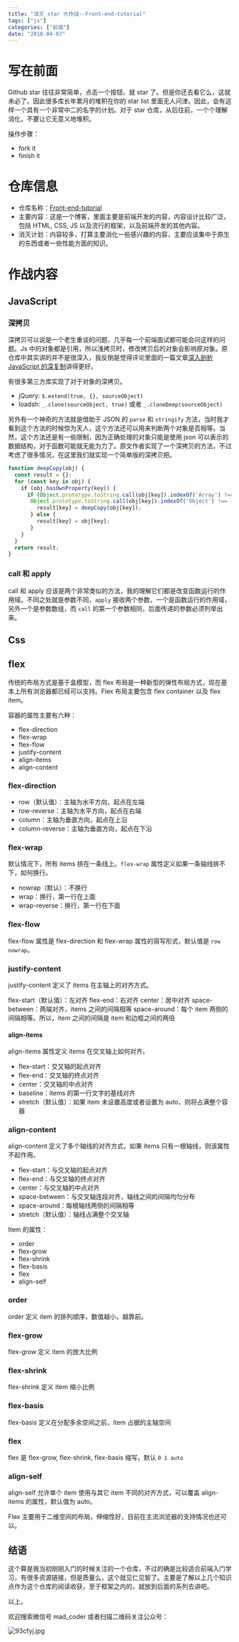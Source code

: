```yaml
---
title: "消灭 star 大作战--Front-end-tutorial"
tags: ["js"]
categories: ["前端"]
date: "2018-04-07"
---
```


# 写在前面

Github star 往往非常简单，点击一个按钮，就 star 了。但是你还去看它么，这就未必了。因此很多库长年累月的堆积在你的 star list 里面无人问津。因此，会有这样一个具有一个非常中二的名字的计划。对于 star 仓库，从后往前，一个个理解消化，不要让它无意义地堆积。

操作步骤：

* fork it
* finish it

# 仓库信息

* 仓库名称：[Front-end-tutorial](https://github.com/neal1991/Front-end-tutorial)
* 主要内容：这是一个博客，里面主要是前端开发的内容，内容设计比较广泛，包括 HTML, CSS, JS 以及流行的框架，以及前端开发的其他内容。
* 消灭计划：内容较多，打算主要消化一些感兴趣的内容，主要应该集中于原生的东西或者一些性能方面的知识。

# 作战内容

## JavaScript

### 深拷贝

深拷贝可以说是一个老生重谈的问题，几乎每一个前端面试都可能会问这样的问题。Js 中的对象都是引用，所以浅拷贝时，修改拷贝后的对象会影响原对象。原仓库中其实讲的并不是很深入，我反倒是觉得评论里面的一篇文章[深入剖析 JavaScript 的深复制](http://jerryzou.com/posts/dive-into-deep-clone-in-javascript/)讲得更好。

有很多第三方库实现了对于对象的深拷贝。

* jQuery: `$.extend(true, {}, sourceObject)`
* loadsh: `_.clone(sourceObject, true)` 或者 `_.cloneDeep(sourceObject)`

另外有一个神奇的方法就是借助于 JSON 的 `parse` 和 `stringify` 方法，当时我才看到这个方法的时候惊为天人，这个方法还可以用来判断两个对象是否相等。当然，这个方法还是有一些限制，因为正确处理的对象只能是使用 json 可以表示的数据结构，对于函数可能就无能为力了。原文作者实现了一个深拷贝的方法，不过考虑了很多情况，在这里我们就实现一个简单版的深拷贝把。

```javascript
function deepCopy(obj) {
  const result = {};
  for (const key in obj) {
    if (obj.hasOwnProperty(key)) {
      if (Object.prototype.toString.call(obj[key]).indexOf('Array') !== -1 ||
       Object.prototype.toString.call(obj[key]).indexOf('Object') !== -1) {
         result[key] = deepCopy(obj[key]);
       } else {
         result[key] = obj[key];
       }
    }
  }
  return result;
}
```

### call 和 apply

call 和 apply 应该是两个非常类似的方法，我的理解它们都是改变函数运行的作用域。不同之处就是参数不同，`apply` 接收两个参数，一个是函数运行的作用域，另外一个是参数数组，而 `call` 的第一个参数相同，后面传递的参数必须列举出来。

## Css

## flex

传统的布局方式是基于盒模型，而 flex 布局是一种新型的弹性布局方式，现在基本上所有浏览器都已经可以支持。Flex 布局主要包含 flex container 以及 flex item。

容器的属性主要有六种：

* flex-direction
* flex-wrap
* flex-flow
* justify-content
* align-items
* align-content

### flex-direction

* row（默认值）：主轴为水平方向，起点在左端
* row-reverse：主轴为水平方向，起点在右端
* column：主轴为垂直方向，起点在上沿
* column-reverse：主轴为垂直方向，起点在下沿

### flex-wrap

默认情况下，所有 items 排在一条线上。`flex-wrap` 属性定义如果一条轴线排不下，如何换行。

* nowrap（默认）：不换行
* wrap：换行，第一行在上面
* wrap-reverse：换行，第一行在下面

### flex-flow

flex-flow 属性是 flex-direction 和 flex-wrap 属性的简写形式，默认值是 `row nowrap`。

### justify-content

justify-content 定义了 items 在主轴上的对齐方式。

flex-start（默认值）：左对齐
flex-end：右对齐
center：居中对齐
space-between：两端对齐，items 之间的间隔相等
space-around：每个 item 两侧的间隔相等。所以，item 之间的间隔是 item 和边框之间的两倍

#### align-items

align-items 属性定义 items 在交叉轴上如何对齐。

* flex-start：交叉轴的起点对齐
* flex-end：交叉轴的终点对齐
* center：交叉轴的中点对齐
* baseline：items 的第一行文字的基线对齐
* stretch（默认值）：如果 item 未设置高度或者设置为 auto，则将占满整个容器

### align-content

align-content 定义了多个轴线的对齐方式，如果 items 只有一根轴线，则该属性不起作用。

* flex-start：与交叉轴的起点对齐
* flex-end：与交叉轴的终点对齐
* center：与交叉轴的中点对齐
* space-between：与交叉轴连段对齐，轴线之间的间隔均匀分布
* space-around：每根轴线两侧的间隔相等
* stretch（默认值）：轴线占满整个交叉轴

Item 的属性：

* order
* flex-grow
* flex-shrink
* flex-basis
* flex
* align-self

### order

order 定义 item 的排列顺序，数值越小，越靠前。

### flex-grow

flex-grow 定义 item 的放大比例

### flex-shrink

flex-shrink 定义 item 缩小比例

### flex-basis 

flex-basis 定义在分配多余空间之前，item 占据的主轴空间

### flex

flex 是 flex-grow, flex-shrink, flex-basis 缩写，默认 `0 1 auto`

### align-self

align-self 允许单个 item 使用与其它 item 不同的对齐方式，可以覆盖 align-items 的属性，默认值为 auto。

Flex 主要用于二维空间的布局，伸缩性好，目前在主流浏览器的支持情况也还可以。

## 结语

这个算是我当初刚刚入门的时候关注的一个仓库，不过的确是比较适合前端入门学习，有很多资源链接，但是质量么，这个就见仁见智了。主要是了解以上几个知识点作为这个仓库的阅读收获，至于框架之内的，就放到后面的系列去讲吧。

以上。

欢迎搜索微信号 mad_coder 或者扫描二维码关注公众号：

![93cfyj.jpg](https://user-gold-cdn.xitu.io/2018/2/10/1617eae1b59c001c?w=258&h=258&f=jpeg&s=27683)





